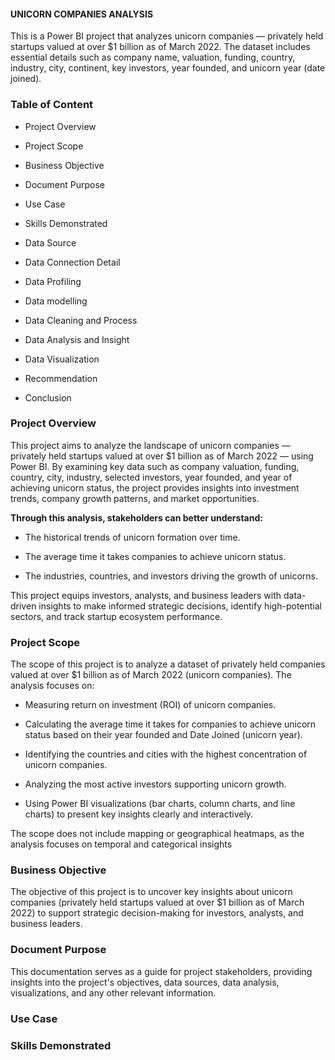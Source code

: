 #### UNICORN COMPANIES ANALYSIS ####

This is a Power BI project that analyzes unicorn companies — privately held startups valued at over $1 billion as of March 2022. The dataset includes essential details such as company name, valuation, funding, country, industry, city, continent, key investors, year founded, and unicorn year (date joined).

### Table of Content ###

- Project Overview

- Project Scope

- Business Objective

- Document Purpose

- Use Case

- Skills Demonstrated

- Data Source

- Data Connection Detail

- Data Profiling

- Data modelling

- Data Cleaning and Process

- Data Analysis and Insight

- Data Visualization

- Recommendation

- Conclusion

### Project Overview ###

This project aims to analyze the landscape of unicorn companies — privately held startups valued at over $1 billion as of March 2022 — using Power BI. By examining key data such as company valuation, funding, country, city, industry, selected investors, year founded, and year of achieving unicorn status, the project provides insights into investment trends, company growth patterns, and market opportunities.

**Through this analysis, stakeholders can better understand:**

- The historical trends of unicorn formation over time.

- The average time it takes companies to achieve unicorn status.
  
- The industries, countries, and investors driving the growth of unicorns.

This project equips investors, analysts, and business leaders with data-driven insights to make informed strategic decisions, identify high-potential sectors, and track startup ecosystem performance.

### Project Scope ###
The scope of this project is to analyze a dataset of privately held companies valued at over $1 billion as of March 2022 (unicorn companies). The analysis focuses on:

- Measuring return on investment (ROI) of unicorn companies.

- Calculating the average time it takes for companies to achieve unicorn status based on their year founded and Date Joined (unicorn year).

- Identifying the countries and cities with the highest concentration of unicorn companies.

- Analyzing the most active investors supporting unicorn growth.

- Using Power BI visualizations (bar charts, column charts, and line charts) to present key insights clearly and interactively.

The scope does not include mapping or geographical heatmaps, as the analysis focuses on temporal and categorical insights

### Business Objective ###
The objective of this project is to uncover key insights about unicorn companies (privately held startups valued at over $1 billion as of March 2022) to support strategic decision-making for investors, analysts, and business leaders.

### Document Purpose ###
This documentation serves as a guide for project stakeholders, providing insights into the project's objectives, data sources, data analysis, visualizations, and any other relevant information.

### Use Case ###

### Skills Demonstrated ###

